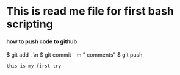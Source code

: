 # This is read me file for first bash scripting



#### how to push code to github

$ git add . \n
$ git commit - m " comments"
$ git push


````````
this is my first try